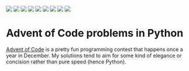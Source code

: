 ![](https://img.shields.io/badge/2023%20⭐-50-yellow) ![](https://img.shields.io/badge/2022%20⭐-29-yellow) ![](https://img.shields.io/badge/2021%20⭐-11-yellow)
![](https://img.shields.io/badge/2020%20⭐-34-yellow) ![](https://img.shields.io/badge/2019%20⭐-6-yellow) ![](https://img.shields.io/badge/2018%20⭐-9-yellow)
![](https://img.shields.io/badge/2017%20⭐-11-yellow) ![](https://img.shields.io/badge/2016%20⭐-3-yellow) ![](https://img.shields.io/badge/2015%20⭐-35-yellow)
# Advent of Code problems in Python
[Advent of Code](https://adventofcode.com/) is a pretty fun programming contest that happens once a year in December. My solutions tend to aim for some kind of elegance or concision rather than pure speed (hence Python).
